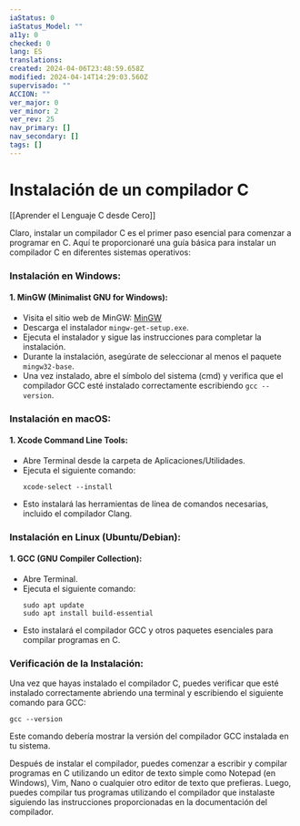 ```yaml
---
iaStatus: 0
iaStatus_Model: ""
a11y: 0
checked: 0
lang: ES
translations: 
created: 2024-04-06T23:48:59.658Z
modified: 2024-04-14T14:29:03.560Z
supervisado: ""
ACCION: ""
ver_major: 0
ver_minor: 2
ver_rev: 25
nav_primary: []
nav_secondary: []
tags: []
---
```

# Instalación de un compilador C

[[Aprender el Lenguaje C desde Cero]]

Claro, instalar un compilador C es el primer paso esencial para comenzar a programar en C. Aquí te proporcionaré una guía básica para instalar un compilador C en diferentes sistemas operativos:

### Instalación en Windows:

#### 1. MinGW (Minimalist GNU for Windows):
- Visita el sitio web de MinGW: [MinGW](http://www.mingw.org/)
- Descarga el instalador `mingw-get-setup.exe`.
- Ejecuta el instalador y sigue las instrucciones para completar la instalación.
- Durante la instalación, asegúrate de seleccionar al menos el paquete `mingw32-base`.
- Una vez instalado, abre el símbolo del sistema (cmd) y verifica que el compilador GCC esté instalado correctamente escribiendo `gcc --version`.

### Instalación en macOS:

#### 1. Xcode Command Line Tools:
- Abre Terminal desde la carpeta de Aplicaciones/Utilidades.
- Ejecuta el siguiente comando:
  ```
  xcode-select --install
  ```
- Esto instalará las herramientas de línea de comandos necesarias, incluido el compilador Clang.

### Instalación en Linux (Ubuntu/Debian):

#### 1. GCC (GNU Compiler Collection):
- Abre Terminal.
- Ejecuta el siguiente comando:
  ```
  sudo apt update
  sudo apt install build-essential
  ```
- Esto instalará el compilador GCC y otros paquetes esenciales para compilar programas en C.

### Verificación de la Instalación:

Una vez que hayas instalado el compilador C, puedes verificar que esté instalado correctamente abriendo una terminal y escribiendo el siguiente comando para GCC:

```
gcc --version
```

Este comando debería mostrar la versión del compilador GCC instalada en tu sistema.

Después de instalar el compilador, puedes comenzar a escribir y compilar programas en C utilizando un editor de texto simple como Notepad (en Windows), Vim, Nano o cualquier otro editor de texto que prefieras. Luego, puedes compilar tus programas utilizando el compilador que instalaste siguiendo las instrucciones proporcionadas en la documentación del compilador.